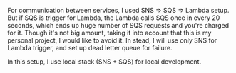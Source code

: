 For communication between services, I used SNS => SQS => Lambda setup.
But if SQS is trigger for Lambda, the Lambda calls SQS once in every 20 seconds, which ends up huge number of SQS requests and you're charged for it. Though it's not big amount, taking it into account that this is my personal project, I would like to avoid it. In stead, I will use only SNS for Lambda trigger, and set up dead letter queue for failure.

In this setup, I use local stack (SNS + SQS) for local development.
